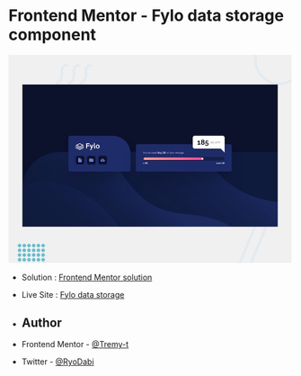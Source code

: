 # Frontend Mentor - Fylo data storage component

![Design preview for the Fylo data storage component coding challenge](./design/desktop-preview.jpg)

- Solution : [Frontend Mentor solution](https://www.frontendmentor.io/solutions/fylo-data-storagehtmlcss-nNPiurAMJY)
- Live Site : [Fylo data storage](https://tremy-t.github.io/fylo-data-storage/)

- ## Author

- Frontend Mentor - [@Tremy-t](https://www.frontendmentor.io/profile/Tremy-t)
- Twitter - [@RyoDabi](https://www.twitter.com/RyoDabi)
